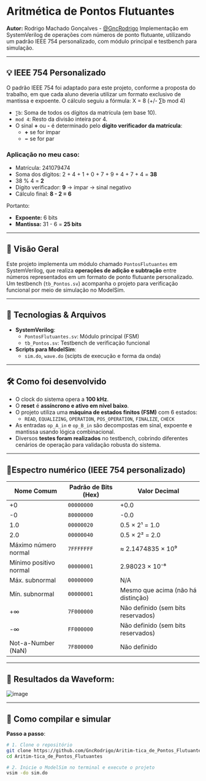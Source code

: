 # Aritmética de Pontos Flutuantes

**Autor:** Rodrigo Machado Gonçalves - [@GncRodrigo](https://github.com/GncRodrigo)
Implementação em SystemVerilog de operações com números de ponto flutuante, utilizando um padrão IEEE 754 personalizado, com módulo principal e testbench para simulação.

---

## 💡 IEEE 754 Personalizado

O padrão IEEE 754 foi adaptado para este projeto, conforme a proposta do trabalho, em que cada aluno deveria utilizar um formato exclusivo de mantissa e expoente. O cálculo seguiu a fórmula:
  X = 8 (+/- ∑b mod 4)
  
- `∑b`: Soma de todos os dígitos da matrícula (em base 10).
- `mod 4`: Resto da divisão inteira por 4.
- O sinal **+** ou **-** é determinado pelo **dígito verificador da matrícula**:
  - **+** se for ímpar
  - **−** se for par

### Aplicação no meu caso:
- Matrícula: 241079474  
- Soma dos dígitos: 2 + 4 + 1 + 0 + 7 + 9 + 4 + 7 + 4 = **38**  
- 38 % 4 = **2**  
- Dígito verificador: **9** → ímpar → sinal negativo  
- Cálculo final: **8 - 2 = 6**

Portanto:
- **Expoente:** 6 bits  
- **Mantissa:** 31 - 6 = **25 bits**

---

## 🧠 Visão Geral

Este projeto implementa um módulo chamado `PontosFlutuantes` em SystemVerilog, que realiza **operações de adição e subtração** entre números representados em um formato de ponto flutuante personalizado.  
Um testbench (`tb_Pontos.sv`) acompanha o projeto para verificação funcional por meio de simulação no ModelSim.

---

## 🧱 Tecnologias & Arquivos

- **SystemVerilog**:
  - `PontosFlutuantes.sv`: Módulo principal (FSM)
  - `tb_Pontos.sv`: Testbench de verificação funcional
- **Scripts para ModelSim**:
  - `sim.do`, `wave.do` (scipts de execução e forma da onda)

---

## 🛠️ Como foi desenvolvido

- O clock do sistema opera a **100 kHz**.
- O **reset** é **assíncrono e ativo em nível baixo**.
- O projeto utiliza uma **máquina de estados finitos (FSM)** com 6 estados:
  - `READ`, `EQUALIZING`, `OPERATION`, `POS_OPERATION`, `FINALIZE`, `CHECK`
- As entradas `op_A_in` e `op_B_in` são decompostas em sinal, expoente e mantissa usando lógica combinacional.
- Diversos **testes foram realizados** no testbench, cobrindo diferentes cenários de operação para validação robusta do sistema.
---
## 🔢Espectro numérico (IEEE 754 personalizado)

| Nome Comum             | Padrão de Bits (Hex) | Valor Decimal                              |
|------------------------|----------------------|---------------------------------------------|
| +0                     | `00000000`           | +0.0                                        |
| -0                     | `80000000`           | -0.0                                        |
| 1.0                    | `00000020`           | 0.5 × 2¹ = 1.0                              |
| 2.0                    | `00000040`           | 0.5 × 2² = 2.0                              |
| Máximo número normal   | `7FFFFFFF`           |  ≈ 2.1474835 × 10⁹                          |
| Mínimo positivo normal | `00000001`           |  2.98023 × 10⁻⁸                             |
| Máx. subnormal         | `00000000`           | N/A                                         |
| Mín. subnormal         | `00000001`           | Mesmo que acima (não há distinção)          |
| +∞                     | `7F000000`           | Não definido (sem bits reservados)          |
| -∞                     | `FF000000`           | Não definido  (sem bits reservados)         |
| Not-a-Number (NaN)     | `7F800000`           | Não definido                                |


---
## 🌊 Resultados da Waveform:
![image](https://github.com/user-attachments/assets/1326533a-4272-4b31-8cd4-b1e59011196b)

---
## 🚀 Como compilar e simular

**Passo a passo**:

```bash
# 1. Clone o repositório
git clone https://github.com/GncRodrigo/Aritim-tica_de_Pontos_Flutuantes.git
cd Aritim-tica_de_Pontos_Flutuantes

# 2. Inicie o ModelSim no terminal e execute o projeto
vsim -do sim.do




